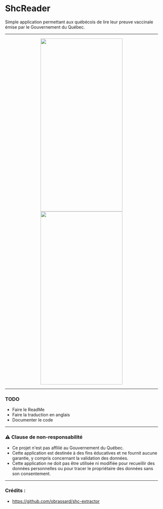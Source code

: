 # ShcReader
Simple application permettant aux québécois de lire leur preuve vaccinale émise par le Gouvernement du Québec.

---

<p align="center">
 <img src="https://user-images.githubusercontent.com/38018243/130332946-5e3ebc8c-c705-41b4-9596-941c99ba58af.png" width="270" height="570">
 <img src="https://user-images.githubusercontent.com/38018243/130332952-9ce9725e-58ba-4674-832b-b78bf5c3043c.png" width="270" height="570">
</p>

---

### TODO
 - Faire le ReadMe
 - Faire la traduction en anglais
 - Documenter le code

---

### ⚠️ Clause de non-responsabilité

* Ce projet n'est pas affilié au Gouvernement du Québec.
* Cette application est destinée à des fins éducatives et ne fournit aucune garantie, y compris concernant la validation des données.
* Cette application ne doit pas être utilisée ni modifiée pour recueillir des données personnelles ou pour tracer le propriétaire des données sans son consentement.

---

### Crédits :

* https://github.com/obrassard/shc-extractor
